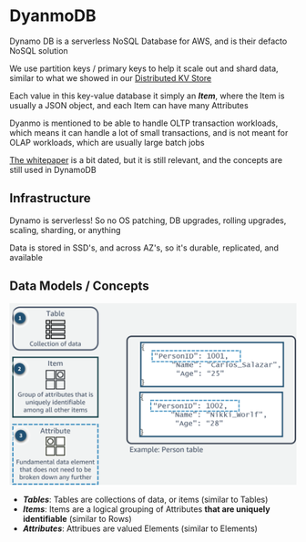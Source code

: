 # DyanmoDB
Dynamo DB is a serverless NoSQL Database for AWS, and is their defacto NoSQL solution

We use partition keys / primary keys to help it scale out and shard data, similar to what we showed in our [Distributed KV Store](../../../_typical_reusable_resources/_typical_distributed_kv_store/README.md) 

Each value in this key-value database it simply an ***Item***, where the Item is usually a JSON object, and each Item can have many Attributes

Dyanmo is mentioned to be able to handle OLTP transaction workloads, which means it can handle a lot of small transactions, and is not meant for OLAP workloads, which are usually large batch jobs

[The whitepaper](../../../../z_arxiv_papers/Dyanmo%20markedup.pdf) is a bit dated, but it is still relevant, and the concepts are still used in DynamoDB

## Infrastructure
Dynamo is serverless! So no OS patching, DB upgrades, rolling upgrades, scaling, sharding, or anything

Data is stored in SSD's, and across AZ's, so it's durable, replicated, and available

## Data Models / Concepts

![Dynamo Concepts](./images/dynamo.png)

- ***Tables***: Tables are collections of data, or items (similar to Tables)
- ***Items***: Items are a logical grouping of Attributes **that are uniquely identifiable** (similar to Rows)
- ***Attributes***: Attribues are valued Elements (similar to Elements)